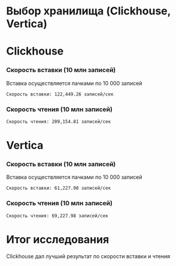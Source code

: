# Выбор хранилища (Clickhouse, Vertica)



# Clickhouse
### Скорость вставки (10 млн записей)
Вставка осуществляется пачками по 10 000 записей

`Скорость вставки: 122,449.26 записей/сек`
### Скорость чтения (10 млн записей)

`Скорость чтения: 209,154.81 записей/сек`

# Vertica
### Скорость вставки (10 млн записей)
Вставка осуществляется пачками по 10 000 записей

`Скорость вставки: 61,227.98 записей/сек`
### Скорость чтения (10 млн записей)

`Скорость чтения: 69,227.98 записей/сек`

# Итог исследования
Clickhouse дал лучший результат по скорости вставки и чтения
